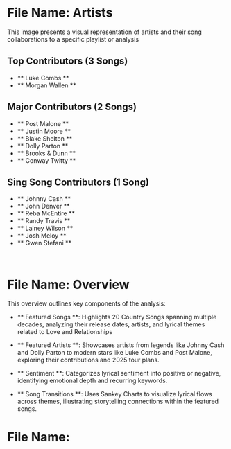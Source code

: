 # File Name: Artists
This image presents a visual representation of artists and their song collaborations to a specific playlist or analysis

## Top Contributors (3 Songs)
- ** Luke Combs **
- ** Morgan Wallen **

## Major Contributors (2 Songs)
- ** Post Malone **
- ** Justin Moore **
- ** Blake Shelton **
- ** Dolly Parton **
- ** Brooks & Dunn **
- ** Conway Twitty **

## Sing Song Contributors (1 Song)
- ** Johnny Cash **
- ** John Denver **
- ** Reba McEntire **
- ** Randy Travis **
- ** Lainey Wilson **
- ** Josh Meloy **
- ** Gwen Stefani **

<br>

# File Name: Overview
This overview outlines key components of the analysis:
- ** Featured Songs **: Highlights 20 Country Songs spanning multiple decades, analyzing their release dates, artists, and lyrical themes related to Love and Relationships

- ** Featured Artists **: Showcases artists from legends like Johnny Cash and Dolly Parton to modern stars like Luke Combs and Post Malone, exploring their contributions and 2025 tour plans.

- ** Sentiment **: Categorizes lyrical sentiment into positive or negative, identifying emotional depth and recurring keywords.

- ** Song Transitions **: Uses Sankey Charts to visualize lyrical flows across themes, illustrating storytelling connections within the featured songs.

# File Name: 
